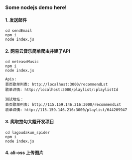 ### Some nodejs demo here!

#### 1. 发送邮件

```
cd sendEmail
npm i 
node index.js
```

#### 2. 网易云音乐简单爬虫并建了API

```
cd neteaseMusic
npm i
node index.js

Apis:
首页歌单列表: http://localhost:3000/recommendLst  
歌单详情: http://localhost:3000/playlist/:playlistId 

测试地址： 
首页歌单列表: http://115.159.146.216:3000/recommendLst 
歌单详情: http://115.159.146.216:3000/playlist/644209947
```

#### 3. 爬取拉勾大鲲开发项目

```
cd lagoudakun_spider
npm i
node index.js
```

#### 4. ali-oss 上传图片
